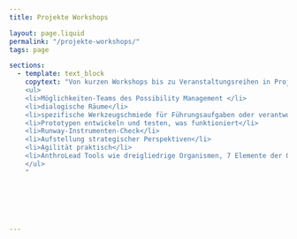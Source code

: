 ```yaml
---
title: Projekte Workshops

layout: page.liquid
permalink: "/projekte-workshops/"
tags: page

sections:
  - template: text_block
    copytext: "Von kurzen Workshops bis zu Veranstaltungsreihen in Projekten individueller Entwicklung und Organisationsentwicklung – wir bieten eine Palette von Angeboten als 
    <ul>
    <li>Möglichkeiten-Teams des Possibility Management </li>
    <li>dialogische Räume</li>
    <li>spezifische Werkzeugschmiede für Führungsaufgaben oder verantwortliche 	Rollen </li>
    <li>Prototypen entwickeln und testen, was funktioniert</li>
    <li>Runway-Instrumenten-Check</li>
    <li>Aufstellung strategischer Perspektiven</li>
    <li>Agilität praktisch</li>
    <li>AnthroLead Tools wie dreigliedrige Organismen, 7 Elemente der Organisation, 	12 Qualitäten.</li>
    </ul>
    "
        
        
        
        
        

---
```


